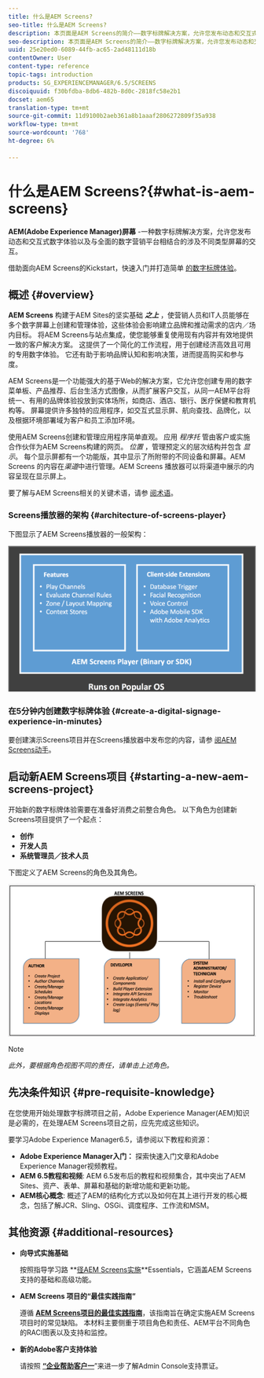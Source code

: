 ```yaml
---
title: 什么是AEM Screens?
seo-title: 什么是AEM Screens?
description: 本页面是AEM Screens的简介——数字标牌解决方案，允许您发布动态和交互式数字体验以及与全面的数字营销平台相结合的涉及不同屏幕类型的交互。 它概述了Screens体系架构以及项目开发中涉及的各种角色。
seo-description: 本页面是AEM Screens的简介——数字标牌解决方案，允许您发布动态和交互式数字体验以及与全面的数字营销平台相结合的涉及不同屏幕类型的交互。 它概述了Screens体系架构以及项目开发中涉及的各种角色。
uuid: 25e20ed0-6089-44fb-ac65-2ad48111d18b
contentOwner: User
content-type: reference
topic-tags: introduction
products: SG_EXPERIENCEMANAGER/6.5/SCREENS
discoiquuid: f30bfdba-8db6-482b-8d0c-2818fc58e2b1
docset: aem65
translation-type: tm+mt
source-git-commit: 11d9100b2aeb361a8b1aaaf2806272809f35a938
workflow-type: tm+mt
source-wordcount: '768'
ht-degree: 6%

---
```



# 什么是AEM Screens?{#what-is-aem-screens}

**AEM(Adobe Experience Manager)屏幕** -一种数字标牌解决方案，允许您发布动态和交互式数字体验以及与全面的数字营销平台相结合的涉及不同类型屏幕的交互。

借助面向AEM Screens的Kickstart，快速入门并打造简单 [的数字标牌体验](kickstart-for-aem-screens.md)。

## 概述 {#overview}

**AEM Screens** 构建于AEM Sites的坚实基础 ***之上*** ，使营销人员和IT人员能够在多个数字屏幕上创建和管理体验，这些体验会影响建立品牌和推动需求的店内／场内目标。 将AEM Screens与站点集成，使您能够重复使用现有内容并有效地提供一致的客户解决方案。 这提供了一个简化的工作流程，用于创建经济高效且可用的专用数字体验。 它还有助于影响品牌认知和影响决策，进而提高购买和参与度。

AEM Screens是一个功能强大的基于Web的解决方案，它允许您创建专用的数字菜单板、产品推荐、后台生活方式图像，从而扩展客户交互，从同一AEM平台将统一、有用的品牌体验投放到实体场所，如商店、酒店、银行、医疗保健和教育机构等。 屏幕提供许多独特的应用程序，如交互式显示屏、航向查找、品牌化，以及根据环境部署域为客户和员工添加环境。

使用AEM Screens创建和管理应用程序简单直观。 应用 *程序托* 管由客户或实施合作伙伴为AEM Screens构建的网页。 *位置* ，管理预定义的层次结构并包含 *显示*。 每个显示屏都有一个功能版，其中显示了所附带的不同设备和屏幕。AEM Screens 的内容在&#x200B;*渠道*&#x200B;中进行管理。AEM Screens 播放器可以将渠道中展示的内容呈现在显示屏上。

要了解与AEM Screens相关的关键术语，请参 [阅术语](screens-glossary.md)。

### Screens播放器的架构 {#architecture-of-screens-player}

下图显示了AEM Screens播放器的一般架构：

![chlimage_1-29](assets/chlimage_1-29.png)

### 在5分钟内创建数字标牌体验 {#create-a-digital-signage-experience-in-minutes}

要创建演示Screens项目并在Screens播放器中发布您的内容，请参 [阅AEM Screens动手](kickstart-for-aem-screens.md)。

## 启动新AEM Screens项目 {#starting-a-new-aem-screens-project}

开始新的数字标牌体验需要在准备好消费之前整合角色。 以下角色为创建新Screens项目提供了一个起点：

* **创作**
* **开发人员**
* **系统管理员／技术人员**

下图定义了AEM Screens的角色及其角色。

![chlimage_1-30](assets/chlimage_1-30.png)

>[!NOTE]
>
>*此外，要根据角色视图不同的责任，请单击上述角色。*

## 先决条件知识 {#pre-requisite-knowledge}

在您使用开始处理数字标牌项目之前，Adobe Experience Manager(AEM)知识是必需的，在处理AEM Screens项目之前，应先完成这些知识。

要学习Adobe Experience Manager6.5，请参阅以下教程和资源：

* **Adobe Experience Manager入门：** 探索快速入门文章和Adobe Experience Manager视频教程。
* **AEM 6.5教程和视频**: AEM 6.5发布后的教程和视频集合，其中突出了AEM Sites、资产、表单、屏幕和基础的新增功能和更新功能。
* **AEM核心概念**: 概述了AEM的结构化方式以及如何在其上进行开发的核心概念，包括了解JCR、Sling、OSGi、调度程序、工作流和MSM。

## 其他资源 {#additional-resources}

* **向导式实施基础**

   按照指导学习路 **[径AEM Screens实施](https://guided.adobe.com/?launch=AEM-7a#recommended/solutions/experience-manager)**Essentials，它涵盖AEM Screens支持的基础和高级功能。

* **AEM Screens 项目的“最佳实践指南”**

   遵循 **[AEM Screens项目的最佳实践指南](https://docs.adobe.com/content/help/zh-Hans/experience-manager-screens/using/about-guide.html)**，该指南旨在确定实施AEM Screens项目时的常见缺陷。 本材料主要侧重于项目角色和责任、AEM平台不同角色的RACI图表以及支持和监控。

* **新的Adobe客户支持体验**

   请按照 **[“企业帮助客户一](https://docs.adobe.com/content/help/en/customer-one/using/home.htmlhome.html#)**”来进一步了解Admin Console支持票证。
